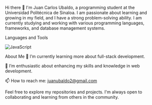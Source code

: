 Hi there 👋
I'm Juan Carlos Ubaldo, a programming student at the Universidad Politécnica de Sinaloa. I am passionate about learning and growing in my field, and I have a strong problem-solving ability. I am currently studying and working with various programming languages, frameworks, and database management systems.

Languages and Tools

![JavaScript](https://img.shields.io/badge/JavaScript-F7DF1E?style=for-the-badge&logo=javascript&logoColor=black)

About Me
🌱 I’m currently learning more about full-stack development.

🔭 I’m enthusiastic about enhancing my skills and knowledge in web development.

📫 How to reach me: juanubaldo2@gmail.com

Feel free to explore my repositories and projects. I'm always open to collaborating and learning from others in the community.

<!--
**JCUSDeveloper/JCUSDeveloper** is a ✨ _special_ ✨ repository because its `README.md` (this file) appears on your GitHub profile.

Here are some ideas to get you started:

- 🔭 I’m currently working on ...
- 🌱 I’m currently learning ...
- 👯 I’m looking to collaborate on ...
- 🤔 I’m looking for help with ...
- 💬 Ask me about ...
- 📫 How to reach me: ...
- 😄 Pronouns: ...
- ⚡ Fun fact: ...
-->
